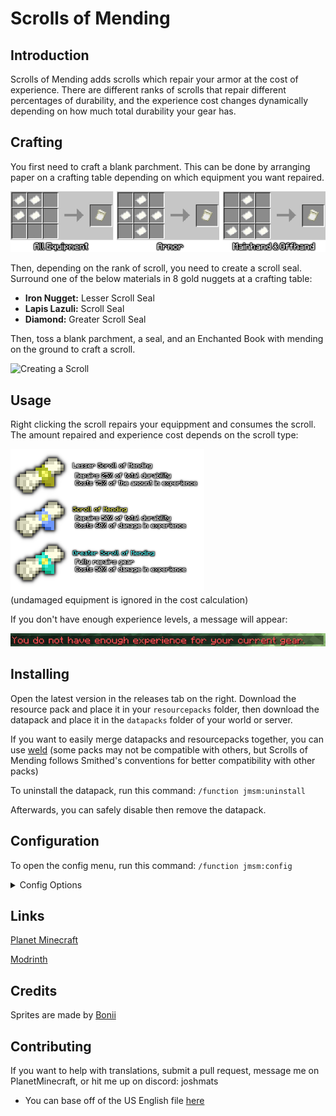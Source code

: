 # Scrolls of Mending
## Introduction
Scrolls of Mending adds scrolls which repair your armor at the cost of experience. There are different ranks of scrolls that repair different percentages of durability, and the experience cost changes dynamically depending on how much total durability your gear has.

## Crafting
You first need to craft a blank parchment. This can be done by arranging paper on a crafting table depending on which equipment you want repaired.

![Blank Parchment Types](media/parchmentcrafts.png)

Then, depending on the rank of scroll, you need to create a scroll seal. Surround one of the below materials in 8 gold nuggets at a crafting table:

- **Iron Nugget:** Lesser Scroll Seal
- **Lapis Lazuli:** Scroll Seal
- **Diamond:** Greater Scroll Seal

Then, toss a blank parchment, a seal, and an Enchanted Book with mending on the ground to craft a scroll.

![Creating a Scroll](media/groundcrafting.gif)

## Usage
Right clicking the scroll repairs your equippment and consumes the scroll. The amount repaired and experience cost depends on the scroll type:

![Scroll Types](media/scrolltypes.png)
<br>
(undamaged equipment is ignored in the cost calculation)

If you don't have enough experience levels, a message will appear:

![Not Enough Experience](media/notenoughexperience.png)

## Installing
Open the latest version in the releases tab on the right. Download the resource pack and place it in your `resourcepacks` folder, then download the datapack and place it in the `datapacks` folder of your world or server.

If you want to easily merge datapacks and resourcepacks together, you can use [weld](https://weld.smithed.dev/) 
(some packs may not be compatible with others, but Scrolls of Mending follows Smithed's conventions for better compatibility with other packs)

To uninstall the datapack, run this command: `/function jmsm:uninstall`

Afterwards, you can safely disable then remove the datapack.

## Configuration
To open the config menu, run this command: `/function jmsm:config`
 
<details>
<summary>Config Options</summary>

- scroll use cooldown (in seconds, with actual cooldown up to 1 second early)
- cost calculation type
    - `default` bases cost on total durability, in line with the repair always being a % of full durability
    - `legacy` is the old system, basing only on damage
- experience cost of scrolls (in %, and based on cost calculation type)

</details>    

## Links
[Planet Minecraft](https://www.planetminecraft.com/data-pack/scrolls-of-mending-repair-consumables/)

[Modrinth](https://modrinth.com/datapack/scrolls-of-mending)

## Credits
Sprites are made by [Bonii](https://twitter.com/ChalkDev)

## Contributing
If you want to help with translations, submit a pull request, message me on PlanetMinecraft, or hit me up on discord: joshmats
- You can base off of the US English file [here](src/assets/jmsm/lang/en_us.json)